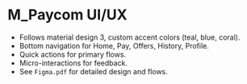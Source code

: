 # M_Paycom UI/UX

- Follows material design 3, custom accent colors (teal, blue, coral).
- Bottom navigation for Home, Pay, Offers, History, Profile.
- Quick actions for primary flows.
- Micro-interactions for feedback.
- See `Figma.pdf` for detailed design and flows.